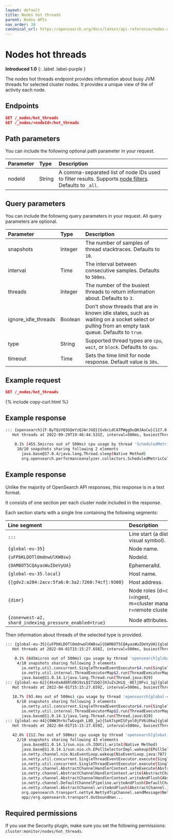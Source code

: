 ```yaml
---
layout: default
title: Nodes hot threads
parent: Nodes APIs
nav_order: 30
canonical_url: https://opensearch.org/docs/latest/api-reference/nodes-apis/nodes-hot-threads/
---
```


# Nodes hot threads
**Introduced 1.0**
{: .label .label-purple }

The nodes hot threads endpoint provides information about busy JVM threads for selected cluster nodes. It provides a unique view of the of activity each node.


## Endpoints

```json
GET /_nodes/hot_threads
GET /_nodes/<nodeId>/hot_threads
```

## Path parameters

You can include the following optional path parameter in your request. 

Parameter | Type | Description
:--- | :--- | :---
nodeId | String  | A comma-separated list of node IDs used to filter results. Supports [node filters]({{site.url}}{{site.baseurl}}/api-reference/nodes-apis/index/#node-filters). Defaults to `_all`.

## Query parameters

You can include the following query parameters in your request. All query parameters are optional.

Parameter | Type | Description
:--- | :---| :---
snapshots | Integer | The number of samples of thread stacktraces. Defaults to `10`.
interval | Time | The interval between consecutive samples. Defaults to `500ms`.
threads | Integer | The number of the busiest threads to return information about. Defaults to `3`.
ignore_idle_threads | Boolean   | Don’t show threads that are in known idle states, such as waiting on a socket select or pulling from an empty task queue. Defaults to `true`.
type | String | Supported thread types are `cpu`, `wait`, or `block`. Defaults to `cpu`.
timeout | Time | Sets the time limit for node response. Default value is `30s`.

## Example request 

```json
GET /_nodes/hot_threads
```
{% include copy-curl.html %}

## Example response

```bash
::: {opensearch}{F-ByTQzVQ3GQeYzQJArJGQ}{GxbcLdCATPWggOuQHJAoCw}{127.0.0.1}{127.0.0.1:9300}{dimr}{shard_indexing_pressure_enabled=true}
   Hot threads at 2022-09-29T19:46:44.533Z, interval=500ms, busiestThreads=3, ignoreIdleThreads=true:
   
    0.1% (455.5micros out of 500ms) cpu usage by thread 'ScheduledMetricCollectorsExecutor'
     10/10 snapshots sharing following 2 elements
       java.base@17.0.4/java.lang.Thread.sleep(Native Method)
       org.opensearch.performanceanalyzer.collectors.ScheduledMetricCollectorsExecutor.run(ScheduledMetricCollectorsExecutor.java:100)
```

## Example response

Unlike the majority of OpenSearch API responses, this response is in a text format.

It consists of one section per each cluster node included in the response.

Each section starts with a single line containing the following segments:

Line segment | Description
:--- |:-------
<code>:::&nbsp;</code>  | Line start (a distinct visual symbol).
`{global-eu-35}` | Node name.
`{uFPbKLDOTlOmdnwUlKW8sw}` | NodeId.
`{OAM8OT5CQAyasWuIDeVyUA}` | EphemeralId.
`{global-eu-35.local}` | Host name.
`{[gdv2:a284:2acv:5fa6:0:3a2:7260:74cf]:9300}` | Host address.
`{dimr}` | Node roles (d=data, i=ingest, m=cluster&nbsp;manager, r=remote&nbsp;cluster&nbsp;client).
`{zone=west-a2, shard_indexing_pressure_enabled=true}` | Node attributes.

Then information about threads of the selected type is provided.

```bash
::: {global-eu-35}{uFPbKLDOTlOmdnwUlKW8sw}{OAM8OT5CQAyasWuIDeVyUA}{global-eu-35.local}{[gdv2:a284:2acv:5fa6:0:3a2:7260:74cf]:9300}{dimr}{zone=west-a2, shard_indexing_pressure_enabled=true}
   Hot threads at 2022-04-01T15:15:27.658Z, interval=500ms, busiestThreads=3, ignoreIdleThreads=true:
   
    0.1% (645micros out of 500ms) cpu usage by thread 'opensearch[global-eu-35][transport_worker][T#7]'
     4/10 snapshots sharing following 3 elements
       io.netty.util.concurrent.SingleThreadEventExecutor$4.run(SingleThreadEventExecutor.java:986)
       io.netty.util.internal.ThreadExecutorMap$2.run(ThreadExecutorMap.java:74)
       java.base@11.0.14.1/java.lang.Thread.run(Thread.java:829)
::: {global-eu-62}{4knOxAdERlOB19zLQIT1bQ}{HJuZs2HiQ_-8Elj0Fvi_1g}{global-eu-62.local}{[gdv2:a284:2acv:5fa6:0:3a2:bba6:fe3f]:9300}{dimr}{zone=west-a2, shard_indexing_pressure_enabled=true}
   Hot threads at 2022-04-01T15:15:27.659Z, interval=500ms, busiestThreads=3, ignoreIdleThreads=true:
      
   18.7% (93.4ms out of 500ms) cpu usage by thread 'opensearch[global-eu-62][transport_worker][T#3]'
     6/10 snapshots sharing following 3 elements
       io.netty.util.concurrent.SingleThreadEventExecutor$4.run(SingleThreadEventExecutor.java:986)
       io.netty.util.internal.ThreadExecutorMap$2.run(ThreadExecutorMap.java:74)
       java.base@11.0.14.1/java.lang.Thread.run(Thread.java:829)
::: {global-eu-44}{8WW3hrkcTwGvgah_L8D_jw}{Sok7spHISFyol0jFV6i0kw}{global-eu-44.local}{[gdv2:a284:2acv:5fa6:0:3a2:9120:e79e]:9300}{dimr}{zone=west-a2, shard_indexing_pressure_enabled=true}
   Hot threads at 2022-04-01T15:15:27.659Z, interval=500ms, busiestThreads=3, ignoreIdleThreads=true:
   
   42.6% (212.7ms out of 500ms) cpu usage by thread 'opensearch[global-eu-44][write][T#5]'
     2/10 snapshots sharing following 43 elements
       java.base@11.0.14.1/sun.nio.ch.IOUtil.write1(Native Method)
       java.base@11.0.14.1/sun.nio.ch.EPollSelectorImpl.wakeup(EPollSelectorImpl.java:254)
       io.netty.channel.nio.NioEventLoop.wakeup(NioEventLoop.java:787)
       io.netty.util.concurrent.SingleThreadEventExecutor.execute(SingleThreadEventExecutor.java:846)
       io.netty.util.concurrent.SingleThreadEventExecutor.execute(SingleThreadEventExecutor.java:815)
       io.netty.channel.AbstractChannelHandlerContext.safeExecute(AbstractChannelHandlerContext.java:989)
       io.netty.channel.AbstractChannelHandlerContext.write(AbstractChannelHandlerContext.java:796)
       io.netty.channel.AbstractChannelHandlerContext.writeAndFlush(AbstractChannelHandlerContext.java:758)
       io.netty.channel.DefaultChannelPipeline.writeAndFlush(DefaultChannelPipeline.java:1020)
       io.netty.channel.AbstractChannel.writeAndFlush(AbstractChannel.java:311)
       org.opensearch.transport.netty4.Netty4TcpChannel.sendMessage(Netty4TcpChannel.java:159)
       app//org.opensearch.transport.OutboundHan...
```

## Required permissions

If you use the Security plugin, make sure you set the following permissions: `cluster:monitor/nodes/hot_threads`.
